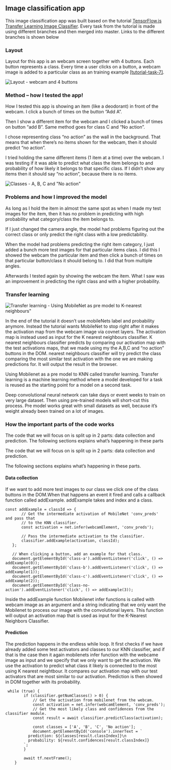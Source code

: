 ## Image classification app

This image classification app was built based on the tutorial [TensorFlow.js Transfer Learning Image Classifier](https://codelabs.developers.google.com/codelabs/tensorflowjs-teachablemachine-codelab/index.html#0).
Every task from the tutorial is made using different branches and then merged into master. Links to the different branches is shown below

### Layout
Layout for this app is an webcam screen together with 4 buttons. Each button represents a class. Every time a user clicks on a button, a webcam image is added to a particular class as an training example [[tutorial-task-7]](https://codelabs.developers.google.com/codelabs/tensorflowjs-teachablemachine-codelab/index.html#6).

![Layout - webcam and 4 buttons](https://github.com/markat1/mt-image-classifier-assignment/images/layout.jpg)

### Method – how I tested the app!

How I tested this app is showing an item (like a deodorant) in front of the webcam. I click a bunch of times on the button “Add A”.

 Then I show a different item for the webcam and I clicked a bunch of times on button “add B”. Same method goes for class C and “No action”.  

I chose representing class “no action” as the wall in the background. That means that when there’s no items shown for the webcam,  then it should predict “no action”. 

I tried holding the same different items (1 item at a time) over the webcam. I was testing if it was able to predict what class the item belongs to and probability of how likely it belongs to that specific class. If I didn’t show any items then it should say “no action”, because there is no items.

![Classes - A, B, C and "No action"](https://github.com/markat1/mt-image-classifier-assignment/images/classes.jpg)


### Problems and how I improved the model

As long as I hold the item in almost the same spot as when I made my test images for the item, then it has no problem in predicting with high probability what category/class the item belongs to. 

If I just changed the camera angle, the model had problems figuring out the correct class or only predict the right class with a low predictability. 

When the model had problems predicting the right item category, I just added a bunch more test images for that particular items class.  I did this I showed the webcam the particular item and then click a bunch of times on that particular button/class it should belong to. I did that from multiple angles. 

Afterwards I tested again by showing the webcam the item. What I saw was an improvement in predicting the right class and with a higher probability. 

### Transfer learning
![Transfer learning - Using MobileNet as pre model to K-nearest neighbours"](https://github.com/markat1/mt-image-classifier-assignment/images/transfer_learning.jpg)

In the end of the tutorial it doesn’t use mobileNets label and probability anymore. Instead the tutorial wants MobileNet to stop right after it  makes the activation map from the webcam image via covnet layers. The activation map is instead used as input for the K nearest neighbours classifier.  K nearest neighbours classifier predicts by comparing our activation map with the test activations maps, that we made using my the A,B,C and “no action” buttons in the DOM. nearest neighbours classifier will try predict the class comparing the most similar test activation with the one we are making predictions for. It will output the result in the browser.

Using Mobilenet as a pre model to KNN called transfer learning. Transfer learning is a machine learning method where a model developed for a task is reused as the starting point for a model on a second task. 

Deep convolutional neural network can take days or event weeks to train on very large dataset. Then using pre-trained models will short-cut this process. Pre model works  great with small datasets as well, because it’s weight already been trained on a lot of images. 

### How the important parts of the code works
The code that we will focus on is split up in 2 parts: data collection and prediction. The following sections explains what’s happening in these parts

The code that we will focus on is split up in 2 parts: data collection and prediction. 

The following sections explains what’s happening in these parts.

#### Data collection
If we want to add more test images to our class we click one of the class buttons in the DOM.When that happens an event it fired and calls a callback function called addExample. addExample takes and index and a class. 


 ````
 const addExample = classId => {
        // Get the intermediate activation of MobileNet 'conv_preds' and pass that
        // to the KNN classifier.
        const activation = net.infer(webcamElement, 'conv_preds');

        // Pass the intermediate activation to the classifier.
        classifier.addExample(activation, classId);
    };

    // When clicking a button, add an example for that class.
    document.getElementById('class-a').addEventListener('click', () => addExample(0));
    document.getElementById('class-b').addEventListener('click', () => addExample(1));
    document.getElementById('class-c').addEventListener('click', () => addExample(2));
    document.getElementById('class-no-action').addEventListener('click', () => addExample(3));    
````
    
Inside the addExample function Mobilenet infer functions is called with webcam image as  an argument and a string indicating that we only want the Mobilenet to process our image with the convolutional layers. This function will output an activation map that is used as input for the K-Nearest Neighbors Classifier.

#### Prediction

The prediction happens in the endless while loop. It first checks if we have already added some test activators and classes to our KNN classifier, and if that is the case then it again mobilenets infer function with the webcame image as input and we specify that we only want to get the activation. We use the activation to predict what class it likely is connected to the most using K nearest neightbour. It compares our activation map with our test activators that are most similar to our activation. Prediction is then showed in DOM together with its probability.   

````
 while (true) {
        if (classifier.getNumClasses() > 0) {
            // Get the activation from mobilenet from the webcam.
            const activation = net.infer(webcamElement, 'conv_preds');
            // Get the most likely class and confidences from the classifier module.
            const result = await classifier.predictClass(activation);

            const classes = ['A', 'B', 'C', 'No action'];
            document.getElementById('console').innerText = `
          prediction: ${classes[result.classIndex]}\n
          probability: ${result.confidences[result.classIndex]}
        `;
        }

        await tf.nextFrame();
    }
````